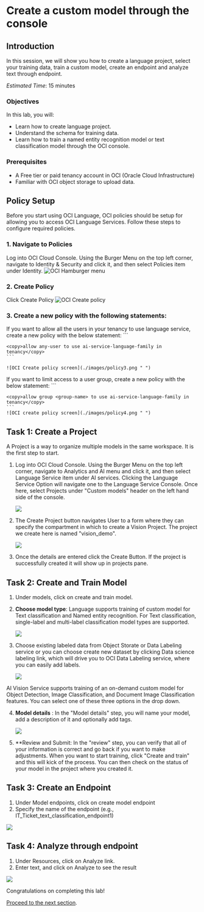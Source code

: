 # Create a custom model through the console

## Introduction
In this session, we will show you how to create a language project, select your training data, train a custom model, create an endpoint and analyze text through endpoint.

*Estimated Time*: 15 minutes

### Objectives

In this lab, you will:
- Learn how to create language project.
- Understand the schema for training data.
- Learn how to train a named entity recognition model or text classification model through the OCI console.

### Prerequisites
- A Free tier or paid tenancy account in OCI (Oracle Cloud Infrastructure)
- Familiar with OCI object storage to upload data.

## **Policy Setup**

Before you start using OCI Language, OCI policies should be setup for allowing you to access OCI Language Services. Follow these steps to configure required policies.

### 1. Navigate to Policies

Log into OCI Cloud Console. Using the Burger Menu on the top left corner, navigate to Identity & Security and click it, and then select Policies item under Identity.
    ![OCI Hamburger menu](./images/policy1.png " ")


### 2. Create Policy

Click Create Policy
    ![OCI Create policy](./images/policy2.png " ")


### 3. Create a new policy with the following statements:

If you want to allow all the users in your tenancy to use language service, create a new policy with the below statement:
    ```

    <copy>allow any-user to use ai-service-language-family in tenancy</copy>
    ```

    ![OCI Create policy screen](./images/policy3.png " ")


If you want to limit access to a user group, create a new policy with the below statement:
    ```

    <copy>allow group <group-name> to use ai-service-language-family in tenancy</copy>
    ```
    ![OCI create policy screen](./images/policy4.png " ")

## **Task 1:** Create a Project

A Project is a way to organize multiple models in the same workspace. It is the first step to start.

1. Log into OCI Cloud Console. Using the Burger Menu on the top left corner, navigate to Analytics and AI menu and click it, and then select Language Service item under AI services. Clicking the Language Service Option will navigate one to the Language Service Console. Once here, select Projects under "Custom models" header on the left hand side of the console.

    ![](./images/project-list.png " ")

2. The Create Project button navigates User to a form where they can specify the compartment in which to create a Vision Project. The project we create here is named "vision_demo".

    ![](./images/create-project.png " ")

3. Once the details are entered click the Create Button. If the project is successfully created it will show up in projects pane.  

## **Task 2:** Create and Train Model

1. Under models, click on create and train model.

2. **Choose model type**: Language supports training of custom model for Text classification and Named entity recognition. For Text classification, single-label and multi-label classification model types are supported.

    ![](./images/select-model-type.png " ")

3. Choose existing labeled data from Object Storate or Data Labeling service or you can choose create new dataset by clicking Data science labeling link, which will drive you to OCI Data Labeling service, where you can easily add labels.

     ![](./images/select-training-data.png " ")

AI Vision Service supports training of an on-demand custom model for Object Detection, Image Classification, and Document Image Classification features. You can select one of these three options in the drop down.

4. **Model details** : In the "Model details" step, you will name your model, add a description of it and optionally add tags.

    ![](./images/add-model-details.png " ")

5. **Review and Submit: In the "review" step, you can verify that all of your information is correct and go back if you want to make adjustments. When you want to start training, click "Create and train" and this will kick of the process. You can then check on the status of your model in the project where you created it.

## **Task 3:** Create an Endpoint

1. Under Model endpoints, click on create model endpoint
2. Specify the name of the endpoint (e.g., IT_Ticket_text_classification_endpoint1)

![](./images/create-model-endpoint.png " ")

## **Task 4:** Analyze through endpoint

1. Under Resources, click on Analyze link.
2. Enter text, and click on Analyze to see the result

![](./images/analyze.png " ")

Congratulations on completing this lab!

[Proceed to the next section](#next).